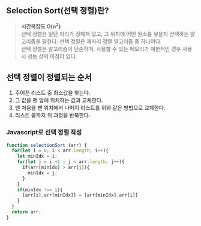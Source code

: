 ## Selection Sort(선택 정렬)란?
> **시간복잡도 O(n<sup>2</sup>)**  
선택 정렬은 일단 자리가 정해져 있고, 그 위치에 어떤 원소를 넣을지 선택하는 알고리즘을 말한다. 선택 정렬은 제자리 정렬 알고리즘 중 하나이다.  
선택 정렬은 알고리즘이 단순하며, 사용할 수 있는 메모리가 제한적인 경우 사용 시 성능 상의 이점이 있다.

## 선택 정렬이 정렬되는 순서
1. 주어진 리스트 중 최소값을 찾는다.
2. 그 값을 맨 앞에 위치하는 값과 교체한다.
3. 맨 처음을 뺀 위치에서 나머지 리스트를 위와 같은 방법으로 교체한다.
4. 리스트 끝까지 위 과정을 반복한다.

### Javascript로 선택 정렬 작성
```js
function selectionSort (arr) {
  for(let i = 0; i < arr.length; i++){
    let minIdx = i;
    for(let j = i +1 ; j < arr.length; j++){
      if(arr[minIdx] > arr[j]){
        minIdx = j;
      }
    }
    if(minIdx !== i){
      [arr[i],arr[minIdx]] = [arr[minIdx],arr[i]]
    }
  }
  return arr;
}
```
